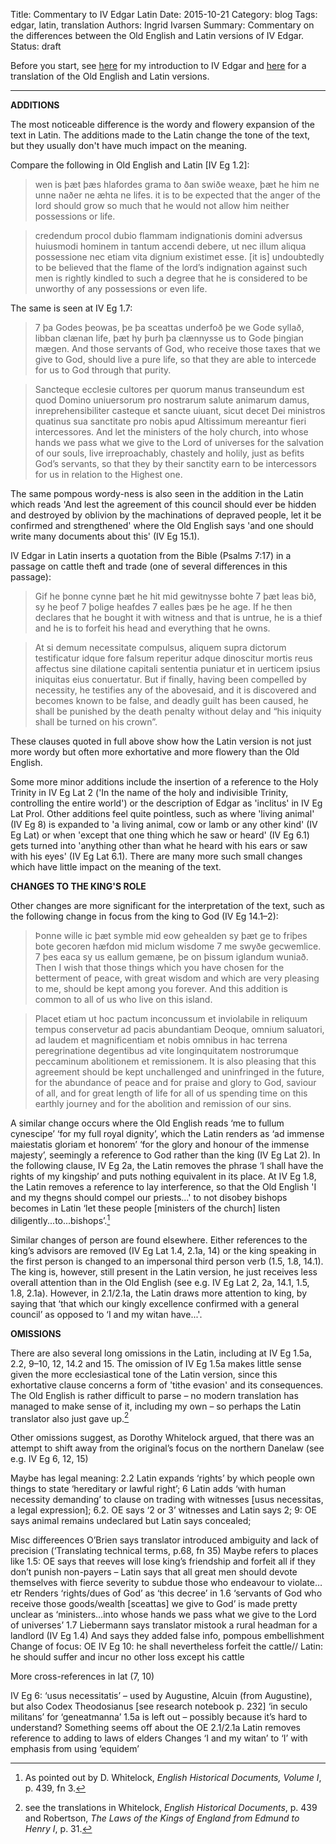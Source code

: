 Title: Commentary to IV Edgar Latin
Date: 2015-10-21
Category: blog
Tags: edgar, latin, translation
Authors: Ingrid Ivarsen
Summary: Commentary on the differences between the Old English and Latin versions of IV Edgar. 
Status: draft

Before you start, see [here](https://ingridfiv.github.io/ingridsblog/the-strange-case-of-iv-edgar.html) for my introduction to IV Edgar and [here](https://ingridfiv.github.io/ingridsblog/translation-of-iv-edgar.html) for a translation of the Old English and Latin versions. 

------------------------------

**ADDITIONS**

The most noticeable difference is the wordy and flowery expansion of the text in Latin. The additions made to the Latin change the tone of the  text, but they usually don't have much impact on the meaning.

Compare the following in Old English and Latin [IV Eg 1.2]:

>wen is þæt þæs hlafordes grama to ðan swiðe weaxe, þæt he him ne unne naðer ne æhta ne lifes.
>it is to be expected that the anger of the lord should grow so much that he would not allow him neither possessions or life.

>credendum procol dubio flammam indignationis domini adversus huiusmodi hominem in tantum accendi debere, ut nec illum aliqua possessione nec etiam vita dignium existimet esse.
>[it is] undoubtedly to be believed that the flame of the lord’s indignation against such men is rightly kindled to such a degree that he is considered to be unworthy of any possessions or even life.

The same is seen at IV Eg 1.7:

>7 þa Godes þeowas, þe þa sceattas underfoð þe we Gode syllað, libban clænan life, þæt hy þurh þa clænnysse us to Gode þingian mægen.
>And those servants of God, who receive those taxes that we give to God, should live a pure life, so that they are able to intercede for us to God through that purity.

>Sancteque ecclesie cultores per quorum manus transeundum est quod Domino uniuersorum pro nostrarum salute animarum damus, inreprehensibiliter casteque et sancte uiuant, sicut decet Dei ministros quatinus sua sanctitate pro nobis apud Altissimum mereantur fieri intercessores. 
>And let the ministers of the holy church, into whose hands we pass what we give to the Lord of universes for the salvation of our souls, live irreproachably, chastely and holily, just as befits God’s servants, so that they by their sanctity earn to be intercessors for us in relation to the Highest one.

The same pompous wordy-ness is also seen in the addition in the Latin which reads 'And lest the agreement of this council should ever be hidden and destroyed by oblivion by the machinations of depraved people, let it be confirmed and strengthened' where the Old English says 'and one should write many documents about this'
(IV Eg 15.1).




IV Edgar in Latin inserts a quotation from the Bible (Psalms 7:17) in a passage on cattle theft and trade (one of several differences in this passage):

>Gif he þonne cynne þæt he hit mid gewitnysse bohte 7 þæt leas bið, sy he þeof 7 þolige heafdes 7 ealles þæs þe he age.
>If he then declares that he bought it with witness and that is untrue, he is a thief and he is to forfeit his head and everything that he owns.

>At si demum necessitate compulsus, aliquem supra dictorum testificatur idque fore falsum reperitur adque dinoscitur mortis reus affectus sine dilatione capitali sententia puniatur et in uerticem ipsius iniquitas eius conuertatur.
>But if finally, having been compelled by necessity, he testifies any of the abovesaid, and it is discovered and becomes known to be false, and deadly guilt has been caused, he shall be punished by the death penalty without delay and “his iniquity shall be turned on his crown”.

These clauses quoted in full above show how the Latin version is not just more wordy but often more exhortative and more flowery than the Old English. 



Some more minor additions include the insertion of a reference to the Holy Trinity in IV Eg Lat 2 ('In the name of the holy and indivisible Trinity, controlling the entire world') or the description of Edgar as 'inclitus' in IV Eg Lat Prol. Other additions feel quite pointless, such as where 'living animal' (IV Eg 8) is expanded to 'a living animal, cow or lamb or any other kind' (IV Eg Lat) or when 'except that one thing which he saw or heard' (IV Eg 6.1) gets turned into 'anything other than what he heard with his ears or saw with his eyes' (IV Eg Lat 6.1). There are many more such small changes which have little impact on the meaning of the text. 


**CHANGES TO THE KING'S ROLE**

Other changes are more significant for the interpretation of the text, such as the following change in focus from the king to God (IV Eg 14.1–2):

>Þonne wille ic þæt symble mid eow gehealden sy þæt ge to friþes bote gecoren hæfdon mid miclum wisdome 7 me swyðe gecwemlice. 7 þes eaca sy us eallum gemæne, þe on þissum iglandum wuniað.
>Then I wish that those things which you have chosen for the betterment of peace, with great wisdom and which are very pleasing to me, should be kept among you forever. And this addition is common to all of us who live on this island.

>Placet etiam ut hoc pactum inconcussum et inviolabile in reliquum tempus conservetur ad pacis abundantiam Deoque, omnium saluatori, ad laudem et magnificentiam et nobis omnibus in hac terrena peregrinatione degentibus ad vite longinquitatem nostrorumque peccaminum abolitionem et remissionem.
> It is also pleasing that this agreement should be kept unchallenged and uninfringed in the future, for the abundance of peace and for praise and glory to God, saviour of all, and for great length of life for all of us spending time on this earthly journey and for the abolition and remission of our sins.

A similar change occurs where the Old English reads ‘me to fullum cynescipe’ ‘for my full royal dignity’, which the Latin renders as ‘ad immense maiestatis gloriam et honorem’ ‘for the glory and honour of the immense majesty’, seemingly a reference to God rather than the king (IV Eg Lat 2). In the following clause, IV Eg 2a, the Latin removes the phrase ‘I shall have the rights of my kingship’ and puts nothing equivalent in its place. At IV Eg 1.8, the Latin removes a reference to lay interference, so that the Old English 'I and my thegns should compel our priests...' to not disobey bishops becomes in Latin ‘let these people [ministers of the church] listen diligently...to...bishops’.[^1]  

[^1]:As pointed out by D. Whitelock, *English Historical Documents, Volume I*, p. 439, fn 3. 

Similar changes of person are found elsewhere. Either  references to the king’s advisors are removed (IV Eg Lat 1.4, 2.1a, 14) or the king speaking in the first person is changed to an impersonal third person verb (1.5, 1.8, 14.1). The king is, however, still present in the Latin version, he just receives less overall attention than in the Old English (see e.g. IV Eg Lat 2, 2a, 14.1, 1.5, 1.8, 2.1a). However, in 2.1/2.1a, the Latin draws more attention to king, by saying that ‘that which our kingly excellence confirmed with a general council’ as opposed to ‘I and my witan have...'. 


**OMISSIONS**

There are also several long omissions in the Latin, including at IV Eg 1.5a, 2.2, 9–10, 12, 14.2 and 15. The omission of IV Eg 1.5a makes little sense given the more ecclesiastical tone of the Latin version, since  this exhortative clause concerns a form of 'tithe evasion' and its consequences. The Old English is rather difficult to parse – no modern translation has managed to make sense of it, including my own – so perhaps the Latin translator also just gave up.[^2]

[^2]: see the translations in Whitelock, *English Historical Documents*, p. 439 and Robertson, *The Laws of the Kings of England from Edmund to Henry I*, p. 31.




Other omissions suggest, as Dorothy Whitelock argued, that there was an attempt to shift away from the original’s focus on the northern Danelaw (see e.g. IV Eg 6, 12, 15)


Maybe has legal meaning: 2.2 Latin expands ‘rights’ by which people own things to state ‘hereditary or lawful right’; 6 Latin adds ‘with human necessity demanding’ to clause on trading with witnesses [usus necessitas, a legal expression]; 6.2. OE says ‘2 or 3’ witnesses and Latin says 2;  9: OE says animal remains undeclared but Latin says concealed; 


Misc differeences
O’Brien says translator introduced ambiguity and lack of precision (‘Translating technical terms, p.68, fn 35)
Maybe refers to places like 1.5: OE says that reeves will lose king’s friendship and forfeit all if they don’t punish non-payers – Latin says that all great men should devote themselves with fierce severity to subdue those who endeavour to violate… etr
Renders ‘rights/dues of God’ as ‘this decree’ in 1.6
‘servants of God who receive those goods/wealth [sceattas] we give to God’ is made pretty unclear as ‘ministers…into whose hands we pass what we give to the Lord of universes’ 1.7
Liebermann says translator mistook a rural headman for a landlord (IV Eg 1.4)
And says they added false info, pompous embellishment 
Change of focus: OE IV Eg 10: he shall nevertheless forfeit the cattle// Latin: he should suffer and incur no other loss except his cattle

More cross-references in lat (7, 10)

IV Eg 6: ‘usus necessitatis’ – used by Augustine, Alcuin (from Augustine), but also Codex Theodosianus [see research notebook p. 232]
‘in seculo militans’ for ‘geneatmanna’
1.5a is left out – possibly because it’s hard to understand? Something seems off about the OE
2.1/2.1a Latin removes reference to adding to laws of elders
Changes ‘I and my witan’ to ‘I’ with emphasis from using ‘equidem’ 
